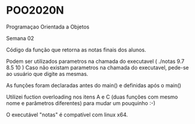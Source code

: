# POO2020N
Programaçao Orientada a Objetos

Semana 02

Código da função que retorna as notas finais dos alunos.

Podem ser utilizados parametros na chamada do executavel (  ./notas 9.7 8.5 10 )
Caso não existam parametros na chamada do executavel, pede-se ao usuário que digite as mesmas.

As funções foram declaradas antes do main() e definidas após o main()

Utilizei fuction overloading nos itens A e C (duas funções com mesmo nome e parâmetros diferentes) para mudar um pouquinho  :-)

O executável "notas" é compatível com linux x64.
